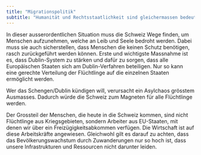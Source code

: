 ```yaml
---
title: "Migrationspolitik"
subtitle: "Humanität und Rechtsstaatlichkeit sind gleichermassen bedeutend"
---
```


In dieser ausserordentlichen Situation muss die Schweiz Wege finden, um Menschen aufzunehmen, welche an Leib und Seele bedroht werden. Dabei muss sie auch sicherstellen, dass Menschen die keinen Schutz benötigen, rasch zurückgeführt werden können.
Erste und wichtigste Massnahme ist es, dass Dublin-System zu stärken und dafür zu sorgen, dass alle Europäischen Staaten sich am Dublin-Verfahren beteiligen. Nur so kann eine gerechte Verteilung der Flüchtlinge auf die einzelnen Staaten ermöglicht werden. 

Wer das Schengen/Dublin kündigen will, verursacht ein Asylchaos grösstem Ausmasses. Dadurch würde die Schweiz zum Magneten für alle Flüchtlinge werden.

Der Grossteil der Menschen, die heute in die Schweiz kommen, sind nicht Flüchtlinge aus Kriegsgebieten, sondern Arbeiter aus EU-Staaten, mit denen wir über ein Freizügigkeitsabkommen verfügen. Die Wirtschaft ist auf diese Arbeitskräfte angewiesen. Gleichwohl gilt es darauf zu achten, dass das Bevölkerungswachstum durch Zuwanderungen nur so hoch ist, dass unsere Infrastrukturen und Ressourcen nicht darunter leiden.

